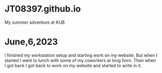 # JT08397.github.io
My summer adventure at KUB 



# June,6,2023
I finished my workstation setup and starting work on my website. But when I started I went to lunch with some of my coworkers at long horn. Then when I got back I got back to work on my website and started to write in it.